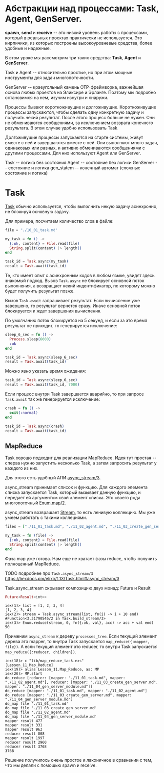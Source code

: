 # Абстракции над процессами: Task, Agent, GenServer.

**spawn**, **send** и **receive** -- это низкий уровень работы с процессами, который в реальных проектах практически не используется. Это кирпичики, из которых построены высокоуровневые средства, более удобные и надежные.

В этом уроке мы рассмотрим три таких средства: **Task**, **Agent** и **GenServer**.

Task и Agent -- относительно простые, но при этом мощные инструменты для задач многопоточности.

GenServer -- краеугольный камень OTP-фреймворка, важнейшая основа любых проектов на Эликсире и Эрланге. Поэтому мы подробно остановимся на нем, изучим изнутри и снаружи.

Процессы бывают короткоживущие и долгоживущие. Короткоживущие процессы запускаются, чтобы сделать одну конкретную задачу и получить некий результат. После этого процесс больше не нужен. Они не обмениваются сообщениями, за исключением возврата конечного результата. В этом случае удобно использовать Task.

Долгоживущие процессы запускаются на старте системы, живут вместе с ней и завершаются вместе с ней. Они выполняют много задач, одинаковых или разных, и активно обмениваются сообщениями с другими процессами. Для них используют Agent или GenServer.

Task -- логика без состояния
Agent -- состояние без логики
GenServer -- состояние и логика
gen_statem -- конечный автомат (сложные состояние и логика)

# Task

[Task](https://hexdocs.pm/elixir/1.12/Task.html) обычно используется, чтобы выполнить некую задачу асинхронно, не блокируя основную задачу.

Для примера, посчитаем количество слов в файле:

```elixir
file = "./10_01_task.md"

my_task = fn () ->
  {:ok, content} = File.read(file)
  String.split(content) |> length()
end

task_id = Task.async(my_task)
result = Task.await(task_id)
```

Те, кто имеет опыт с асинхронным кодов в любом языке, увидят здесь знакомый подход. Вызов `Task.async` не блокирует основной поток выполнения, а возвращает некий индентификатор, по которому можно будет получить результат позже.

Вызов `Task.await` запрашивает результат. Если вычисление уже завершено, то результат вернется сразу. Иначе основной поток блокируется и ждет завершения вычисления.

По умолчанию поток блокируется на 5 секунд, и если за это время результат не приходит, то генерируется исключение:

```elixir
sleep_6_sec = fn () ->
  Process.sleep(6000)
  :ok
end

task_id = Task.async(sleep_6_sec)
result = Task.await(task_id)
```

Можно явно указать время ожидания:

```elixir
task_id = Task.async(sleep_6_sec)
result = Task.await(task_id, 7000)
```

Если процесс внутри Task завершается аварийно, то при запросе `Task.await` так же генерируется исключение:

```elixir
crash = fn () ->
  exit(:normal)
end

task_id = Task.async(crash)
result = Task.await(task_id)
```

## MapReduce

Task хорошо подходит для реализации MapReduce. Идея тут простая -- сперва нужно запустить несколько Task, а затем запросить результат у каждого из них.

Для этого есть удобный АПИ [async_stream/3](https://hexdocs.pm/elixir/1.12/Task.html#async_stream/3).

async_stream принимает список и функцию. Для каждого элемента списка запускается Task, который вызывает данную функцию, и передает ей аргументом свой элемент списка. Это своего рода многопоточный [Enum.map/2](https://hexdocs.pm/elixir/1.12/Enum.html#map/2).

async_stream возвращает [Stream](https://hexdocs.pm/elixir/1.12/Stream.html), то есть ленивую коллекцию. Мы уже умеем работать с такими коллециями.

```elixir
files = ["./11_01_task.md", "./11_02_agent.md", "./11_03_create_gen_server.md"]

my_task = fn (file) ->
  {:ok, content} = File.read(file)
  String.split(content) |> length()
end
```

Фаза map уже готова. Нам еще не хватает фазы reduce, чтобы получить полноценный MapReduce.

TODO подробнее про `Task.async_stream/3`
https://hexdocs.pm/elixir/1.13/Task.html#async_stream/3

Task.async_stream скрывает композицию двух монад: Future и Result

```elixir
Future<Result<int>>
```

```elixir-iex
iex(1)> list = [1, 2, 3, 4]
[1, 2, 3, 4]
iex(2)> stream = Task.async_stream(list, fn(i) -> i + 10 end)
#Function<3.31790546/2 in Task.build_stream/3>
iex(3)> Enum.reduce(stream, 0, fn({:ok, val}, acc) -> acc + val end)
50
```

Применим `async_stream` к дереву `processes_tree`. Если текущий элемент дерева это mapper, то внутри Task запускается `map_reduce({:mapper, file})`. А если текущий элемент это reducer, то внутри Task запускается `map_reduce({:reducer, children})`.

```elixir-iex
iex(18)> c "lib/map_reduce_task.exs"
[Lesson_11.Map_Reduce]
iex(19)> alias Lesson_11.Map_Reduce, as: MP
iex(20)> MP.start
do_reduce [reducer: [mapper: "./11_01_task.md", mapper: "./11_02_agent.md"], reducer: [mapper: "./11_03_create_gen_server.md", mapper: "./11_04_gen_server_module.md"]]
do_reduce [mapper: "./11_01_task.md", mapper: "./11_02_agent.md"]
do_reduce [mapper: "./11_03_create_gen_server.md", mapper: "./11_04_gen_server_module.md"]
do_map file './11_01_task.md'
do_map file './11_03_create_gen_server.md'
do_map file './11_02_agent.md'
do_map file './11_04_gen_server_module.md'
mapper result 477
mapper result 331
mapper result 963
reducer result 808
mapper result 1997
reducer result 2960
reducer result 3768
3768
```

Решение получилось очень простое и лаконичное в сравнении с тем, что мы делали с помощью spawn и receive.
